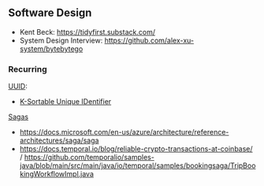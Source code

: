 ## Software Design

- Kent Beck: https://tidyfirst.substack.com/
- System Design Interview: https://github.com/alex-xu-system/bytebytego

### Recurring

[UUID](https://www.cockroachlabs.com/blog/what-is-a-uuid/):

- [K-Sortable Unique IDentifier](https://github.com/segmentio/ksuid) 

[Sagas](https://microservices.io/patterns/data/saga.html)
- https://docs.microsoft.com/en-us/azure/architecture/reference-architectures/saga/saga
- https://docs.temporal.io/blog/reliable-crypto-transactions-at-coinbase/ / https://github.com/temporalio/samples-java/blob/main/src/main/java/io/temporal/samples/bookingsaga/TripBookingWorkflowImpl.java
